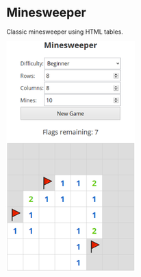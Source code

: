 # Minesweeper
Classic minesweeper using HTML tables.

<img src="https://github.com/LRih/Images/blob/master/Minesweeper-1.png" alt="Image 1" width="300px"/>
